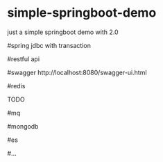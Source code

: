 # simple-springboot-demo
just a simple springboot demo with 2.0

#spring jdbc with transaction

#restful api

#swagger
http://localhost:8080/swagger-ui.html

#redis

TODO

#mq

#mongodb

#es

#...